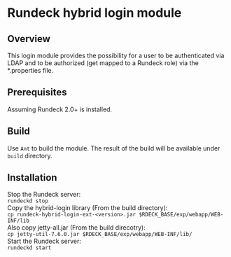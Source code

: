 Rundeck hybrid login module
===========================
Overview
--------
This login module provides the possibility for a user to be authenticated via LDAP and to be authorized (get mapped to a Rundeck role) via the *.properties file.

Prerequisites
-------------
Assuming Rundeck 2.0+ is installed.

Build
-----
Use `Ant` to build the module. The result of the build will be available under `build` directory.

Installation
------------
Stop the Rundeck server:<br/>
`rundeckd stop`<br/>
Copy the hybrid-login library (From the build directory):<br/>
`cp rundeck-hybrid-login-ext-<version>.jar $RDECK_BASE/exp/webapp/WEB-INF/lib`<br/>
Also copy jetty-all.jar (From the build direcotry): <br/>
`cp jetty-util-7.6.0.jar $RDECK_BASE/exp/webapp/WEB-INF/lib/`<br/>
Start the Rundeck server:<br/>
`rundeckd start` <br/>
